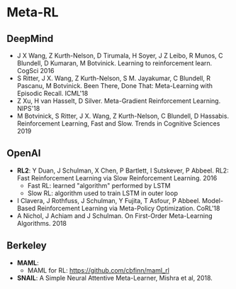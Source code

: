 # Meta-RL

## DeepMind
- J X Wang, Z Kurth-Nelson, D Tirumala, H Soyer, J Z Leibo, R Munos, C Blundell, D Kumaran, M Botvinick. Learning to reinforcement learn. CogSci 2016
- S Ritter, J X. Wang, Z Kurth-Nelson, S M. Jayakumar, C Blundell, R Pascanu, M Botvinick. Been There, Done That: Meta-Learning with Episodic Recall. ICML'18
- Z Xu, H van Hasselt, D Silver. Meta-Gradient Reinforcement Learning. NIPS'18
- M Botvinick, S Ritter, J X. Wang, Z Kurth-Nelson, C Blundell, D Hassabis. Reinforcement Learning, Fast and Slow. Trends in Cognitive Sciences 2019 

## OpenAI
- **RL2**: Y Duan, J Schulman, X Chen, P Bartlett, I Sutskever, P Abbeel. RL2: Fast Reinforcement Learning via Slow Reinforcement Learning. 2016
	- Fast RL: learned "algorithm" performed by LSTM
	- Slow RL: algorithm used to train LSTM in outer loop
- I Clavera, J Rothfuss, J Schulman, Y Fujita, T Asfour, P Abbeel. Model-Based Reinforcement Learning via Meta-Policy Optimization. CoRL'18
- A Nichol, J Achiam and J Schulman. On First-Order Meta-Learning Algorithms. 2018

## Berkeley
- **MAML**:
	- MAML for RL: https://github.com/cbfinn/maml_rl
- **SNAIL**: A Simple Neural Attentive Meta-Learner, Mishra et al, 2018.

